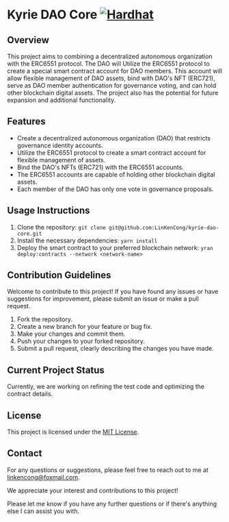 # Kyrie DAO Core [![Hardhat][hardhat-badge]][hardhat]

[hardhat]: https://hardhat.org/
[hardhat-badge]: https://img.shields.io/badge/Built%20with-Hardhat-FFDB1C.svg

## Overview

This project aims to combining a decentralized autonomous organization with the ERC6551 protocol. The DAO will Utilize
the ERC6551 protocol to create a special smart contract account for DAO members. This account will allow flexible
management of DAO assets, bind with DAO's NFT (ERC721), serve as DAO member authentication for governance voting, and
can hold other blockchain digital assets. The project also has the potential for future expansion and additional
functionality.

## Features

- Create a decentralized autonomous organization (DAO) that restricts governance identity accounts.
- Utilize the ERC6551 protocol to create a smart contract account for flexible management of assets.
- Bind the DAO's NFTs (ERC721) with the ERC6551 accounts.
- The ERC6551 accounts are capable of holding other blockchain digital assets.
- Each member of the DAO has only one vote in governance proposals.

## Usage Instructions

1. Clone the repository: `git clone git@github.com:LinKenCong/kyrie-dao-core.git`
2. Install the necessary dependencies: `yarn install`
3. Deploy the smart contract to your preferred blockchain network: `yran deploy:contracts --network <network-name>`

## Contribution Guidelines

Welcome to contribute to this project! If you have found any issues or have suggestions for improvement, please submit
an issue or make a pull request.

1. Fork the repository.
2. Create a new branch for your feature or bug fix.
3. Make your changes and commit them.
4. Push your changes to your forked repository.
5. Submit a pull request, clearly describing the changes you have made.

## Current Project Status

Currently, we are working on refining the test code and optimizing the contract details.

## License

This project is licensed under the [MIT License](https://opensource.org/licenses/MIT).

## Contact

For any questions or suggestions, please feel free to reach out to me at
[linkencong@foxmail.com](mailto:linkencong@foxmail.com).

We appreciate your interest and contributions to this project!

Please let me know if you have any further questions or if there's anything else I can assist you with.
